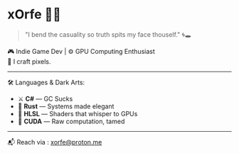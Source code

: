 # xOrfe 🧿🦄

> "I bend the casuality so truth spits my face thouself." 🌀🕳️

🎮 Indie Game Dev | ⚙️ GPU Computing Enthusiast  
🎨 I craft pixels.

---

🛠️ Languages & Dark Arts:
- ⚔️ **C#** — GC Sucks  
- 🦀 **Rust** — Systems made elegant  
- 🧿 **HLSL** — Shaders that whisper to GPUs  
- 🚀 **CUDA** — Raw computation, tamed  

---

📬 Reach via : xorfe@proton.me
